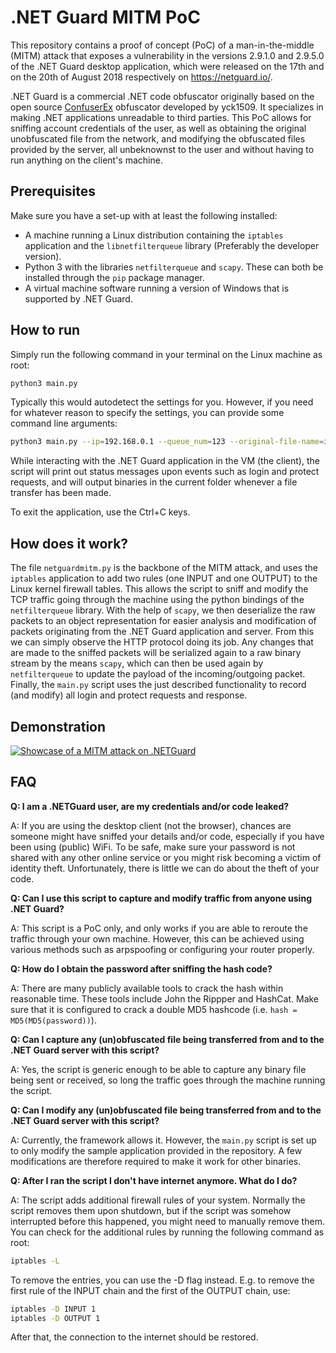.NET Guard MITM PoC
===================

This repository contains a proof of concept (PoC) of a man-in-the-middle (MITM) attack that exposes a vulnerability in the versions 2.9.1.0 and 2.9.5.0 of the .NET Guard desktop application, which were released on the 17th and on the 20th of August 2018 respectively on https://netguard.io/.

.NET Guard is a commercial .NET code obfuscator originally based on the open source [ConfuserEx](https://github.com/yck1509/ConfuserEx) obfuscator developed by yck1509. It specializes in making .NET applications unreadable to third parties. This PoC allows for sniffing account credentials of the user, as well as obtaining the original unobfuscated file from the network, and modifying the obfuscated files provided by the server, all unbeknownst to the user and without having to run anything on the client's machine.

Prerequisites
-------------

Make sure you have a set-up with at least the following installed:

- A machine running a Linux distribution containing the `iptables` application and the `libnetfilterqueue` library (Preferably the developer version).
- Python 3 with the libraries `netfilterqueue` and `scapy`. These can both be installed through the `pip` package manager.
- A virtual machine software running a version of Windows that is supported by .NET Guard.

How to run
----------

Simply run the following command in your terminal on the Linux machine as root:

```sh
python3 main.py
```

Typically this would autodetect the settings for you. However, if you need for whatever reason to specify the settings, you can provide some command line arguments:

```sh
python3 main.py --ip=192.168.0.1 --queue_num=123 --original-file-name=input.exe --obfuscated-file-name=output.exe
```

While interacting with the .NET Guard application in the VM (the client), the script will print out status messages upon events such as login and protect requests, and will output binaries in the current folder whenever a file transfer has been made.

To exit the application, use the Ctrl+C keys.

How does it work?
-----------------

The file `netguardmitm.py` is the backbone of the MITM attack, and uses the `iptables` application to add two rules (one INPUT and one OUTPUT) to the Linux kernel firewall tables. This allows the script to sniff and modify the TCP traffic going through the machine using the python bindings of the `netfilterqueue` library. With the help of `scapy`, we then deserialize the raw packets to an object representation for easier analysis and modification of packets originating from the .NET Guard application and server. From this we can simply observe the HTTP protocol doing its job. Any changes that are made to the sniffed packets will be serialized again to a raw binary stream by the means `scapy`, which can then be used again by `netfilterqueue` to update the payload of the incoming/outgoing packet. Finally, the `main.py` script uses the just described functionality to record (and modify) all login and protect requests and response.


Demonstration
-------------

[![Showcase of a MITM attack on .NETGuard](http://img.youtube.com/vi/J6Qn9k7NMfg/0.jpg)](http://www.youtube.com/watch?v=J6Qn9k7NMfg "Showcase of a MITM attack on .NETGuard")

FAQ
---

**Q: I am a .NETGuard user, are my credentials and/or code leaked?**

A: If you are using the desktop client (not the browser), chances are someone might have sniffed your details and/or code, especially if you have been using (public) WiFi. To be safe, make sure your password is not shared with any other online service or you might risk becoming a victim of identity theft. Unfortunately, there is little we can do about the theft of your code.

**Q: Can I use this script to capture and modify traffic from anyone using .NET Guard?**

A: This script is a PoC only, and only works if you are able to reroute the traffic through your own machine. However, this can be achieved using various methods such as arpspoofing or configuring your router properly.

**Q: How do I obtain the password after sniffing the hash code?**
 
A: There are many publicly available tools to crack the hash within reasonable time. These tools include John the Rippper and HashCat. Make sure that it is configured to crack a double MD5 hashcode (i.e. `hash = MD5(MD5(password))`).

**Q: Can I capture any (un)obfuscated file being transferred from and to the .NET Guard server with this script?**

A: Yes, the script is generic enough to be able to capture any binary file being sent or received, so long the traffic goes through the machine running the script.

**Q: Can I modify any (un)obfuscated file being transferred from and to the .NET Guard server with this script?**

A: Currently, the framework allows it. However, the `main.py` script is set up to only modify the sample application provided in the repository. A few modifications are therefore required to make it work for other binaries.

**Q: After I ran the script I don't have internet anymore. What do I do?**

A: The script adds additional firewall rules of your system. Normally the script removes them upon shutdown, but if the script was somehow interrupted before this happened, you might need to manually remove them. You can check for the additional rules by running the following command as root:

```sh
iptables -L
``` 

To remove the entries, you can use the -D flag instead. E.g. to remove the first rule of the INPUT chain and the first of the OUTPUT chain, use:

```sh
iptables -D INPUT 1
iptables -D OUTPUT 1
```

After that, the connection to the internet should be restored.
